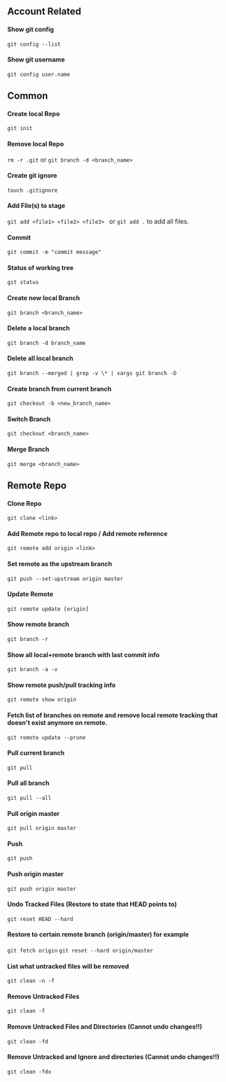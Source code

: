 ## Account Related

#### Show git config 
``` git config --list ```
#### Show git username 
``` git config user.name ```

## Common 

#### Create local Repo 
``` git init ```
#### Remove local Repo 
``` rm -r .git ```
or
``` git branch -d <branch_name> ```
#### Create git ignore 
``` touch .gitignore ```
#### Add File(s) to stage 
``` git add <file1> <file2> <file3>  ```   or ``` git add . ``` to add all files.
#### Commit 
``` git commit -m "commit message" ```
#### Status of working tree 
``` git status ```
#### Create new local Branch 
``` git branch <branch_name> ```
#### Delete a local branch 
``` git branch -d branch_name ```
#### Delete all local branch 
``` git branch --merged | grep -v \* | xargs git branch -D ```
#### Create branch from current branch 
``` git checkout -b <new_branch_name> ```
#### Switch Branch 
``` git checkout <branch_name> ```
#### Merge Branch 
``` git merge <branch_name> ```

## Remote Repo 
#### Clone Repo 
``` git clone <link> ```
#### Add Remote repo to local repo / Add remote reference 
``` git remote add origin <link> ```
#### Set remote as the upstream branch 
``` git push --set-upstream origin master ```
#### Update Remote 
``` git remote update [origin] ```
#### Show remote branch
``` git branch -r ```
#### Show all local+remote branch with last commit info  
``` git branch -a -v ```
#### Show remote push/pull tracking info 
``` git remote show origin ```
#### Fetch list of branches on remote and remove local remote tracking that doesn't exist anymore on remote.
``` git remote update --prune ```
#### Pull current branch
``` git pull ```
#### Pull all branch 
``` git pull --all ```
#### Pull origin master 
``` git pull origin master ```
#### Push 
``` git push ```
#### Push origin master 
``` git push origin master ```
#### Undo Tracked Files (Restore to state that HEAD points to) 
``` git reset HEAD --hard ```
#### Restore to certain remote branch (origin/master) for example 
``` git fetch origin ```
``` git reset --hard origin/master ```
#### List what untracked files will be removed 
``` git clean -n -f ```
#### Remove Untracked Files 
``` git clean -f ```
#### Remove Untracked Files and Directories (Cannot undo changes!!)
``` git clean -fd ```
#### Remove Untracked and Ignore and directories (Cannot undo changes!!)
``` git clean -fdx ```

